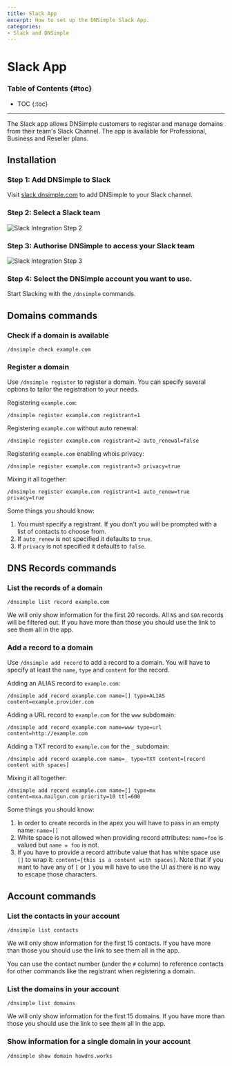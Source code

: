 ```yaml
---
title: Slack App
excerpt: How to set up the DNSimple Slack App.
categories:
- Slack and DNSimple
---
```


# Slack App

### Table of Contents {#toc}

* TOC
{:toc}

---

The Slack app allows DNSimple customers to register and manage domains from their team's Slack Channel. The app is available for Professional, Business and Reseller plans.

## Installation 

### Step 1: Add DNSimple to Slack

Visit [slack.dnsimple.com](http://slack.dnsimple.com) to add DNSimple to your Slack channel. 

### Step 2: Select a Slack team

![Slack Integration Step 2](/files/slack-integration-step-2.png)

### Step 3: Authorise DNSimple to access your Slack team

![Slack Integration Step 3](/files/slack-integration-step-3.png)

### Step 4: Select the DNSimple account you want to use.


Start Slacking with the `/dnsimple` commands.

## Domains commands

### Check if a domain is available

`/dnsimple check example.com`

### Register a domain

Use `/dnsimple register` to register a domain. You can specify several options to tailor the registration to your needs.

Registering `example.com`:

```/dnsimple register example.com registrant=1```

Registering `example.com` without auto renewal:

```/dnsimple register example.com registrant=2 auto_renewal=false```

Registering `example.com` enabling whois privacy:

```/dnsimple register example.com registrant=3 privacy=true```

Mixing it all together:

```/dnsimple register example.com registrant=1 auto_renew=true privacy=true```

Some things you should know:
1. You must specify a registrant. If you don't you will be prompted with a list of contacts to choose from.
2. If `auto_renew` is not specified it defaults to `true`.
3. If `privacy` is not specified it defaults to `false`.

## DNS Records commands

### List the records of a domain

`/dnsimple list record example.com`

We will only show information for the first 20 records. All `NS` and `SOA` records will be filtered out. If you have more than those you should use the link to see them all in the app.

### Add a record to a domain

Use `/dnsimple add record` to add a record to a domain. You will have to specify at least the `name`, `type` and `content` for the record.

Adding an ALIAS record to `example.com`:

```/dnsimple add record example.com name=[] type=ALIAS content=example.provider.com```

Adding a URL record to `example.com` for the `www` subdomain:

```/dnsimple add record example.com name=www type=url content=http://example.com```

Adding a TXT record to `example.com` for the `_` subdomain:

```/dnsimple add record example.com name=_ type=TXT content=[record content with spaces]```

Mixing it all together:

```/dnsimple add record example.com name=[] type=mx content=mxa.mailgun.com priority=10 ttl=600```

Some things you should know:

1. In order to create records in the apex you will have to pass in an empty name: `name=[]`
1. White space is not allowed when providing record attributes: `name=foo` is valued but `name = foo` is not.
1. If you have to provide a record attribute value that has white space use `[]` to wrap it: `content=[this is a content with spaces]`. Note that if you want to have any of `[` or `]` you will have to use the UI as there is no way to escape those characters.

## Account commands

### List the contacts in your account

`/dnsimple list contacts`

We will only show information for the first 15 contacts. If you have more than those you should use the link to see them all in the app.

You can use the contact number (under the `#` column) to reference contacts for other commands like the registrant when registering a domain.	

### List the domains in your account

`/dnsimple list domains`

We will only show information for the first 15 domains. If you have more than those you should use the link to see them all in the app.

### Show information for a single domain in your account

`/dnsimple show domain howdns.works`
